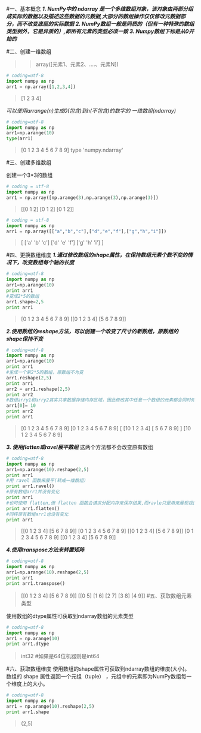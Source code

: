 #一、基本概念
***1. NumPy中的 ndarray 是一个多维数组对象，该对象由两部分组成实际的数据以及描述这些数据的元数据,大部分的数组操作仅仅修改元数据部分，而不改变底层的实际数据***
***2. NumPy数组一般是同质的（但有一种特殊的数组类型例外，它是异质的）,即所有元素的类型必须一致***
***3. Numpy数组下标是从0开始的***

#二、创建一维数组

>>array([元素1、元素2、....、元素N])
```python
# coding=utf-8
import numpy as np
arr1 = np.array([1,2,3,4])
```
> [1 2 3 4]

*可以使用arrange(n)生成0(包含)到n(不包含)的数字的 一维数组(ndarray)*
```python
# coding=utf-8
import numpy as np
arr1=np.arange(10)
type(arr1)
```
> [0 1 2 3 4 5 6 7 8 9]
>type 'numpy.ndarray' 

#三、创建多维数组

创建一个3*3的数组
``` python
# coding = utf-8
import numpy as np
arr1 = np.array([np.arange(3),np.arange(3),np.arange(3)])
```
>[[0 1 2]
 [0 1 2]
 [0 1 2]]

``` python
# coding = utf-8
import numpy as np
arr1 = np.array([["a","b","c"],["d","e","f"],["g","h","i"]])
```
>[
   ['a' 'b' 'c']
	   ['d' 'e' 'f']
	   ['g' 'h' 'i']
>]

#四、更换数组维度
***1.通过修改数组的shape属性，在保持数组元素个数不变的情况下，改变数组每个轴的长度***
```python
# coding=utf-8
import numpy as np
arr1=np.arange(10)
print arr1
#变成2*5的数组
arr1.shape=2,5 
print arr1
```
>[0 1 2 3 4 5 6 7 8 9]
>[[0 1 2 3 4]
 [5 6 7 8 9]]

***2.使用数组的reshape方法，可以创建一个改变了尺寸的新数组，原数组的shape保持不变***

```python
# coding=utf-8
import numpy as np
arr1=np.arange(10)
print arr1
#生成一个新2*5的数组，原数组不为变
arr1.reshape(2,5)
print arr1
arr2 = arr1.reshape(2,5)
print arr2
#数组arry1和arry2其实共享数据存储内存区域，因此修改其中任意一个数组的元素都会同时修改另外一个数组的内容
arr1[0]= 10
print arr2
print arr1
```
>[0 1 2 3 4 5 6 7 8 9]
[0 1 2 3 4 5 6 7 8 9]
[
 [10  1  2  3  4]
 [ 5  6  7  8  9]
 ]
[10  1  2  3  4  5  6  7  8  9]

***3. 使用flatten或ravel展平数组***
这两个方法都不会改变原有数组

```python
# coding=utf-8
import numpy as np
arr1=np.arange(10).reshape(2,5)
print arr1
#用 ravel 函数来展平(转成一维数组）
print arr1.ravel()
#原有数组arr1并没有变化
print arr1
#也可使用 flatten,但 flatten 函数会请求分配内存来保存结果,而ravle只是用来展现视图
print arr1.flatten()
#同样原有数组arr1也没有变化
print arr1
```
>[[0 1 2 3 4]
 [5 6 7 8 9]]
[0 1 2 3 4 5 6 7 8 9]
[[0 1 2 3 4]
 [5 6 7 8 9]]
[0 1 2 3 4 5 6 7 8 9]
[[0 1 2 3 4]
 [5 6 7 8 9]]

***4.使用transpose方法来转置矩阵***
```python
# coding=utf-8
import numpy as np
arr1=np.arange(10).reshape(2,5)
print arr1
print arr1.transpose()
```
>[[0 1 2 3 4]
 [5 6 7 8 9]]
[[0 5]
 [1 6]
 [2 7]
 [3 8]
 [4 9]]
#五、获取数组元素类型

使用数组的dtype属性可获取到ndarray数组的元素类型

```python
# coding=utf-8
import numpy as np
arr1 = np.arange(10)
print arr1.dtype
```
>int32 #如果是64位机器则是int64

#六、获取数组维度
使用数组的shape属性可获取到ndarray数组的维度(大小)。数组的 shape 属性返回一个元组（tuple） ，元组中的元素即为NumPy数组每一个维度上的大小。
```python
# coding=utf-8
import numpy as np
arr1 = np.arange(10).reshape(2,5)
print arr1.shape
```
>(2,5)


